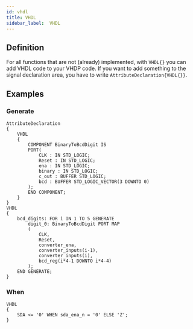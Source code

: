 ```yaml
---
id: vhdl
title: VHDL
sidebar_label:  VHDL
---
```


## Definition

For all functions that are not (already) implemented, with `VHDL{}` you can add VHDL code to your VHDP code. If you
want to add something to the signal declaration area, you have to write `AttributeDeclaration{VHDL{}}`.

## Examples

### Generate
```vhdp
AttributeDeclaration
{
    VHDL
    {
        COMPONENT BinaryToBcdDigit IS 
        PORT(
            CLK : IN STD_LOGIC;
            Reset : IN STD_LOGIC;
            ena : IN STD_LOGIC;
            binary : IN STD_LOGIC;
            c_out : BUFFER STD_LOGIC;
            bcd : BUFFER STD_LOGIC_VECTOR(3 DOWNTO 0)
        );
        END COMPONENT;
    }
}
VHDL
{
    bcd_digits: FOR i IN 1 TO 5 GENERATE
        digit_0: BinaryToBcdDigit PORT MAP 
        (
            CLK,
            Reset,
            converter_ena,
            converter_inputs(i-1),
            converter_inputs(i),
            bcd_reg(i*4-1 DOWNTO i*4-4)
        );
    END GENERATE;
}
```

### When
```vhdp
VHDL
{
    SDA <= '0' WHEN sda_ena_n = '0' ELSE 'Z';
}
```
